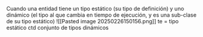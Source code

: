 Cuando una entidad tiene un tipo estático (su tipo de definición) y uno dinámico (el tipo al que cambia en tiempo de ejecución, y es una sub-clase de su tipo estático)
![[Pasted image 20250226150156.png]]
te = tipo estático
ctd conjunto de tipos dinámicos